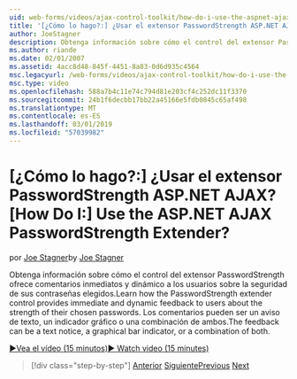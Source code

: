 ```yaml
---
uid: web-forms/videos/ajax-control-toolkit/how-do-i-use-the-aspnet-ajax-passwordstrength-extender
title: '[¿Cómo lo hago?:] ¿Usar el extensor PasswordStrength ASP.NET AJAX? | Microsoft Docs'
author: JoeStagner
description: Obtenga información sobre cómo el control del extensor PasswordStrength ofrece comentarios inmediatos y dinámico a los usuarios sobre la seguridad de sus contraseñas elegidos. La c de comentarios...
ms.author: riande
ms.date: 02/01/2007
ms.assetid: 4acc8d48-845f-4451-8a83-0d6d935c4564
msc.legacyurl: /web-forms/videos/ajax-control-toolkit/how-do-i-use-the-aspnet-ajax-passwordstrength-extender
msc.type: video
ms.openlocfilehash: 588a7b4c11e74c794d81e203cf4c252dc11f3370
ms.sourcegitcommit: 24b1f6decbb17bb22a45166e5fdb0845c65af498
ms.translationtype: MT
ms.contentlocale: es-ES
ms.lasthandoff: 03/01/2019
ms.locfileid: "57039982"
---
```

<a name="how-do-i-use-the-aspnet-ajax-passwordstrength-extender"></a><span data-ttu-id="2464b-105">[¿Cómo lo hago?:] ¿Usar el extensor PasswordStrength ASP.NET AJAX?</span><span class="sxs-lookup"><span data-stu-id="2464b-105">[How Do I:] Use the ASP.NET AJAX PasswordStrength Extender?</span></span>
====================
<span data-ttu-id="2464b-106">por [Joe Stagner](https://github.com/JoeStagner)</span><span class="sxs-lookup"><span data-stu-id="2464b-106">by [Joe Stagner](https://github.com/JoeStagner)</span></span>

<span data-ttu-id="2464b-107">Obtenga información sobre cómo el control del extensor PasswordStrength ofrece comentarios inmediatos y dinámico a los usuarios sobre la seguridad de sus contraseñas elegidos.</span><span class="sxs-lookup"><span data-stu-id="2464b-107">Learn how the PasswordStrength extender control provides immediate and dynamic feedback to users about the strength of their chosen passwords.</span></span> <span data-ttu-id="2464b-108">Los comentarios pueden ser un aviso de texto, un indicador gráfico o una combinación de ambos.</span><span class="sxs-lookup"><span data-stu-id="2464b-108">The feedback can be a text notice, a graphical bar indicator, or a combination of both.</span></span>

[<span data-ttu-id="2464b-109">&#9654;Vea el vídeo (15 minutos)</span><span class="sxs-lookup"><span data-stu-id="2464b-109">&#9654; Watch video (15 minutes)</span></span>](https://channel9.msdn.com/Blogs/ASP-NET-Site-Videos/how-do-i-use-the-aspnet-ajax-passwordstrength-extender)

> [!div class="step-by-step"]
> <span data-ttu-id="2464b-110">[Anterior](how-do-i-use-the-aspnet-ajax-dropshadow-extender.md)
> [Siguiente](how-do-i-get-started-with-the-aspnet-ajax-animation-extender-control.md)</span><span class="sxs-lookup"><span data-stu-id="2464b-110">[Previous](how-do-i-use-the-aspnet-ajax-dropshadow-extender.md)
[Next](how-do-i-get-started-with-the-aspnet-ajax-animation-extender-control.md)</span></span>
